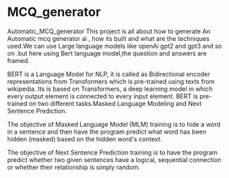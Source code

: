 # MCQ_generator
Automatic_MCQ_generator This project is all about how to generate An Automatic mcq generator ai , how its built and what are the techniques used.We can use Large language models like openAi gpt2 and gpt3 and so on .but here using Bert language model,the question and answers are framed.

BERT is a Language Model for NLP, it is called as Bidirectional encoder representations from Transformers which is pre-trained using texts from wikipedia. Its is based on Transformers, a deep learning model in which every output element is connected to every input element. BERT is pre-trained on two different tasks.Masked Language Modeling and Next Sentence Prediction.

The objective of Masked Language Model (MLM) training is to hide a word in a sentence and then have the program predict what word has been hidden (masked) based on the hidden word's context.

The objective of Next Sentence Prediction training is to have the program predict whether two given sentences have a logical, sequential connection or whether their relationship is simply random.
